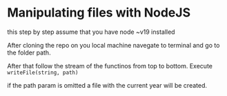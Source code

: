 # Manipulating files with NodeJS #

this step by step assume that you have node ~v19 installed

After cloning the repo on you local machine navegate to terminal and go to the folder path.

After that follow the stream of the functinos from top to bottom.
Execute ```
writeFile(string, path)```

if the path param is omitted a file with the current year will be created.
